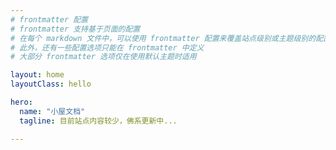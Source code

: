 ```yaml
---
# frontmatter 配置
# frontmatter 支持基于页面的配置
# 在每个 markdown 文件中，可以使用 frontmatter 配置来覆盖站点级别或主题级别的配置选项
# 此外，还有一些配置选项只能在 frontmatter 中定义
# 大部分 frontmatter 选项仅在使用默认主题时适用

layout: home
layoutClass: hello

hero:
  name: "小屋文档"
  tagline: 目前站点内容较少，佛系更新中...

---
```

